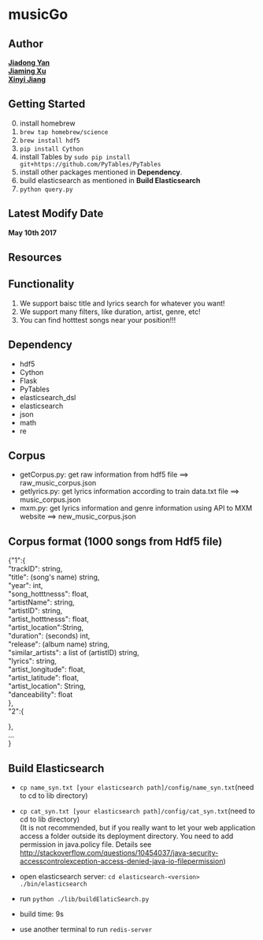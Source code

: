# musicGo  
## Author
**[Jiadong Yan](https://github.com/FrankYan93)**  
**[Jiaming Xu](https://github.com/Dragoncell)**  
**[Xinyi Jiang](https://github.com/xyjiang94)**  

## Getting Started
0. install homebrew
1. `brew tap homebrew/science`
2. `brew install hdf5`
3. `pip install Cython`
4. install Tables by `sudo pip install git+https://github.com/PyTables/PyTables`
5. install other packages mentioned in **Dependency**.
6. build elasticsearch as mentioned in **Build Elasticsearch**
7. `python query.py`

## Latest Modify Date
**May 10th 2017**

## Resources

## Functionality
1. We support baisc title and lyrics search for whatever you want!  
2. We support many filters, like duration, artist, genre, etc!  
3. You can find hotttest songs near your position!!!  

## Dependency
- hdf5
- Cython
- Flask
- PyTables
- elasticsearch_dsl
- elasticsearch
- json
- math
- re

## Corpus
- getCorpus.py:  get raw information from hdf5 file   ==> raw_music_corpus.json
- getlyrics.py: get lyrics information according to train data.txt file  ==> music_corpus.json
- mxm.py: get lyrics information and genre information using API to MXM website ==> new_music_corpus.json

## Corpus format (1000 songs from Hdf5 file)
{"1":{  
    "trackID": string,  
    "title": (song's name) string,  
    "year": int,  
    "song_hotttnesss": float,  
    "artistName": string,  
    "artistID": string,  
    "artist_hotttnesss": float,  
    "artist_location":String,  
    "duration": (seconds) int,  
    "release": (album name) string,  
    "similar_artists": a list of (artistID) string,  
    "lyrics": string,  
    "artist_longitude": float,  
    "artist_latitude": float,  
    "artist_location": String,  
    "danceability": float  
  },  
  "2":{

  },  
  ...  
}

## Build Elasticsearch
- `cp name_syn.txt [your elasticsearch path]/config/name_syn.txt`(need to cd to lib directory)
- `cp cat_syn.txt [your elasticsearch path]/config/cat_syn.txt`(need to cd to lib directory)   
(It is not recommended, but if you really want to let your web application access a folder outside its deployment directory. You need to add permission in java.policy file. Details see http://stackoverflow.com/questions/10454037/java-security-accesscontrolexception-access-denied-java-io-filepermission)
- open elasticsearch server:
  `cd elasticsearch-<version>  
  ./bin/elasticsearch`  

- run `python ./lib/buildElaticSearch.py`
- build time: 9s
- use another terminal to run `redis-server`

